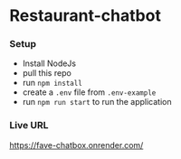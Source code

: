 # Restaurant-chatbot

### Setup
- Install NodeJs
- pull this repo
- run `npm install`
- create a `.env` file from `.env-example`
- run `npm run start` to run the application

### Live URL
https://fave-chatbox.onrender.com/
